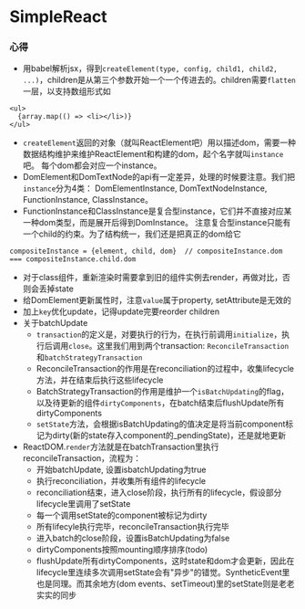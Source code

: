 # SimpleReact

### 心得
- 用babel解析jsx，得到`createElement(type, config, child1, child2, ...)`，children是从第三个参数开始一个一个传进去的。children需要`flatten`一层，以支持数组形式如
```
<ul>
  {array.map(() => <li></li>)}
</ul>
```
- `createElement`返回的对象（就叫ReactElement吧）用以描述dom，需要一种数据结构维护来维护ReactElement和构建的dom，起个名字就叫`instance`吧。
每个dom都会对应一个instance。
- DomElement和DomTextNode的api有一定差异，处理的时候要注意。我们把 `instance`分为4类：
DomElementInstance, DomTextNodeInstance, FunctionInstance, ClassInstance。
- FunctionInstance和ClassInstance是复合型instance，它们并不直接对应某一种dom类型，而是展开后得到DomInstance。
注意复合型instance只能有一个child的约束。为了结构统一，我们还是把真正的dom给它
```
compositeInstance = {element, child, dom}  // compositeInstance.dom === compositeInstance.child.dom
```
- 对于class组件，重新渲染时需要拿到旧的组件实例去render，再做对比，否则会丢掉state
- 给DomElement更新属性时，注意`value`属于property, setAttribute是无效的
- 加上`key`优化update，记得update完要reorder children
- 关于batchUpdate
  - `transaction`的定义是，对要执行的行为，在执行前调用`initialize`，执行后调用`close`。这里我们用到两个transaction: `ReconcileTransaction`和`batchStrategyTransaction`
  - ReconcileTransaction的作用是在reconciliation的过程中，收集lifecycle方法，并在结束后执行这些lifecycle
  - BatchStrategyTransaction的作用是维护一个`isBatchUpdating`的flag，以及待更新的组件`dirtyComponents`，在batch结束后flushUpdate所有dirtyComponents
  - `setState`方法，会根据isBatchUpdating的值决定是将当前component标记为dirty(新的state存入component的_pendingState)，还是就地更新
- ReactDOM.`render`方法就是在batchTransaction里执行reconcileTransaction，流程为：
  - 开始batchUpdate, 设置isbatchUpdating为true
  - 执行reconciliation，并收集所有组件的lifecycle
  - reconciliation结束，进入close阶段，执行所有的lifecycle，假设部分lifecycle里调用了setState
  - 每一个调用setState的component被标记为dirty
  - 所有lifecyle执行完毕，reconcileTransaction执行完毕
  - 进入batch的close阶段，设置isBatchUpdating为false
  - dirtyComponents按照mounting顺序排序(todo)
  - flushUpdate所有dirtyComponents，这时state和dom才会更新，因此在lifecycle里连续多次调用setState会有"异步"的错觉。SyntheticEvent里也是同理。而其余地方(dom events、setTimeout)里的setState则是老老实实的同步

